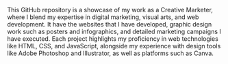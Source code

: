 This GitHub repository is a showcase of my work as a Creative Marketer, where I blend my expertise in digital marketing, visual arts, and web development.
It have the websites that I have developed, graphic design work such as posters and infographics, and detailed marketing campaigns I have executed.
Each project highlights my proficiency in web technologies like HTML, CSS, and JavaScript, alongside my experience with design tools like Adobe Photoshop and Illustrator, as well as platforms such as Canva.
